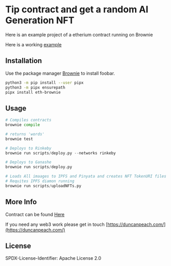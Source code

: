 # Tip contract and get a random AI Generation NFT

Here is an example project of a etherium contract running on Brownie

Here is a working [example](https://duncanpeach.com/skills)

## Installation

Use the package manager [Brownie](https://eth-brownie.readthedocs.io/en/stable/) to install foobar.

```bash
python3 -m pip install --user pipx
python3 -m pipx ensurepath
pipx install eth-brownie

```

## Usage

```python
# Compiles contracts
brownie compile

# returns 'words'
brownie test

# Deploys to Rinkeby
brownie run scripts/deploy.py --networks rinkeby

# Deploys to Ganashe
brownie run scripts/deploy.py

# Loads All imaages to IPFS and Pinyata and creates NFT TokenURI files
# Requites IPFS diamon running
brownie run scripts/uploadNFTs.py

```

## More Info

Contract can be found [Here](https://etherscan.io/address/0x2ddD77B20F0ee65bb68dc5DdE863135350ea3e8B#code)

If you need any web3 work please get in touch [https://duncanpeach.com/](https://duncanpeach.com/)

## License

SPDX-License-Identifier: Apache License 2.0

